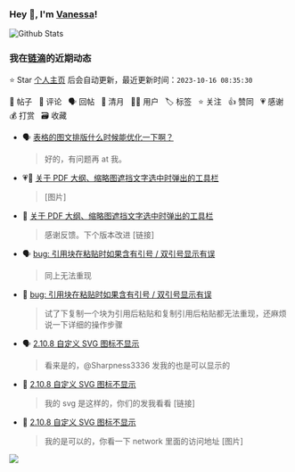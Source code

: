 ### Hey 👋, I'm [Vanessa](http://vanessa.b3log.org/)!

![Github Stats](https://github-readme-stats.vercel.app/api?username=Vanessa219&show_icons=true)

<!--events start -->

### 我在[链滴](https://ld246.com)的近期动态

⭐️ Star [个人主页](https://github.com/Vanessa219/Vanessa219) 后会自动更新，最近更新时间：`2023-10-16 08:35:30`

📝 帖子 &nbsp; 💬 评论 &nbsp; 🗣 回帖 &nbsp; 🌙 清月 &nbsp; 👨‍💻 用户 &nbsp; 🏷️ 标签 &nbsp; ⭐️ 关注 &nbsp; 👍 赞同 &nbsp; 💗 感谢 &nbsp; 💰 打赏 &nbsp; 🗃 收藏

* 🗣 [表格的图文排版什么时候能优化一下啊？](https://ld246.com/article/1690555777162/comment/1697326786888#comments)

  > 好的，有问题再 at 我。
* 💗📝 [关于 PDF 大纲、缩略图遮挡文字选中时弹出的工具栏](https://ld246.com/article/1697096086017)

  > [图片]
* 💬 [关于 PDF 大纲、缩略图遮挡文字选中时弹出的工具栏](https://ld246.com/article/1697096086017/comment/1697102167969#comments)

  > 感谢反馈。下个版本改进 [链接]
* 🗣 [bug: 引用块在粘贴时如果含有引号 / 双引号显示有误](https://ld246.com/article/1697078748734/comment/1697094003498#comments)

  > 同上无法重现
* 💬 [bug: 引用块在粘贴时如果含有引号 / 双引号显示有误](https://ld246.com/article/1697078748734/comment/1697083468883#comments)

  > 试了下复制一个块为引用后粘贴和复制引用后粘贴都无法重现，还麻烦说一下详细的操作步骤
* 🗣 [2.10.8 自定义 SVG 图标不显示](https://ld246.com/article/1697031777567/comment/1697082018905#comments)

  > 看来是的，@Sharpness3336 发我的也是可以显示的
* 💬 [2.10.8 自定义 SVG 图标不显示](https://ld246.com/article/1697031777567/comment/1697081231730#comments)

  > 我的 svg 是这样的，你们的发我看看 [链接]
* 💬 [2.10.8 自定义 SVG 图标不显示](https://ld246.com/article/1697031777567/comment/1697040377086#comments)

  > 我的是可以的，你看一下 network 里面的访问地址 [图片]


<!--events end -->

<a title="Hits" target="_blank" href="https://github.com/Vanessa219/Vanessa219"><img src="https://hits.b3log.org/Vanessa219/Vanessa219.svg"></a>
